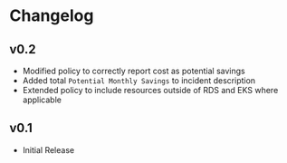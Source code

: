 # Changelog

## v0.2

- Modified policy to correctly report cost as potential savings
- Added total `Potential Monthly Savings` to incident description
- Extended policy to include resources outside of RDS and EKS where applicable

## v0.1

- Initial Release
